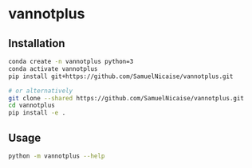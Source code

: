 # vannotplus

## Installation

```bash
conda create -n vannotplus python=3
conda activate vannotplus
pip install git+https://github.com/SamuelNicaise/vannotplus.git

# or alternatively
git clone --shared https://github.com/SamuelNicaise/vannotplus.git
cd vannotplus
pip install -e . 
```

## Usage

```bash
python -m vannotplus --help
```
